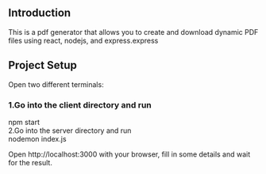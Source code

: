 ## Introduction
This is a pdf generator that allows you to create and download dynamic PDF files using react, nodejs, and express.express

## Project Setup
Open two different terminals:
### 1.Go into the client directory and run<br/>
npm start <br/>
2.Go into the server directory and run <br/>
nodemon index.js

Open http://localhost:3000 with your browser, fill in some details and wait for the result.
